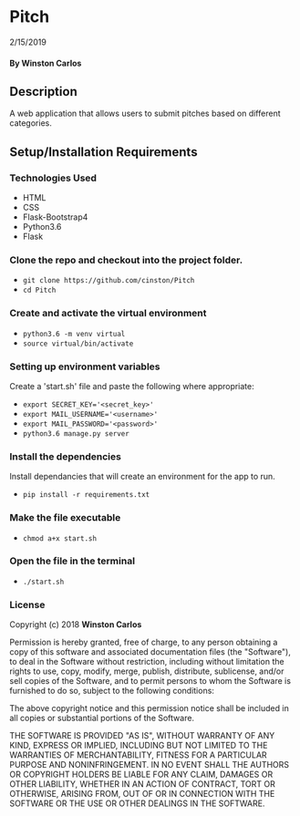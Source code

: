# Pitch 

2/15/2019

#### By **Winston Carlos**

## Description

A web application that allows users to submit pitches based on different categories.

## Setup/Installation Requirements

### Technologies Used

- HTML
- CSS
- Flask-Bootstrap4
- Python3.6
- Flask

### Clone the repo and checkout into the project folder.

- `git clone https://github.com/cinston/Pitch`
- `cd Pitch`

### Create and activate the virtual environment

- `python3.6 -m venv virtual`
- `source virtual/bin/activate`

### Setting up environment variables

Create a 'start.sh' file and paste the following where appropriate:

- `export SECRET_KEY='<secret_key>'`
- `export MAIL_USERNAME='<username>'`
- `export MAIL_PASSWORD='<password>'`
- `python3.6 manage.py server`

### Install the dependencies

Install dependancies that will create an environment for the app to run.

- `pip install -r requirements.txt`

### Make the file executable

- `chmod a+x start.sh`

### Open the file in the terminal

- `./start.sh`

### License

Copyright (c) 2018 **Winston Carlos**

Permission is hereby granted, free of charge, to any person obtaining a copy of this software and associated documentation files (the "Software"), to deal in the Software without restriction, including without limitation the rights to use, copy, modify, merge, publish, distribute, sublicense, and/or sell copies of the Software, and to permit persons to whom the Software is furnished to do so, subject to the following conditions:

The above copyright notice and this permission notice shall be included in all copies or substantial portions of the Software.

THE SOFTWARE IS PROVIDED "AS IS", WITHOUT WARRANTY OF ANY KIND, EXPRESS OR IMPLIED, INCLUDING BUT NOT LIMITED TO THE WARRANTIES OF MERCHANTABILITY, FITNESS FOR A PARTICULAR PURPOSE AND NONINFRINGEMENT. IN NO EVENT SHALL THE AUTHORS OR COPYRIGHT HOLDERS BE LIABLE FOR ANY CLAIM, DAMAGES OR OTHER LIABILITY, WHETHER IN AN ACTION OF CONTRACT, TORT OR OTHERWISE, ARISING FROM, OUT OF OR IN CONNECTION WITH THE SOFTWARE OR THE USE OR OTHER DEALINGS IN THE SOFTWARE.
